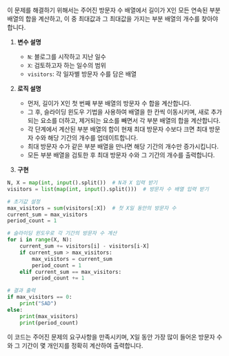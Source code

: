 이 문제를 해결하기 위해서는 주어진 방문자 수 배열에서 길이가 X인 모든 연속된 부분 배열의 합을 계산하고, 이 중 최대값과 그 최대값을 가지는 부분 배열의 개수를 찾아야 합니다.

1. **변수 설명**
   - `N`: 블로그를 시작하고 지난 일수
   - `X`: 검토하고자 하는 일수의 범위
   - `visitors`: 각 일자별 방문자 수를 담은 배열

2. **로직 설명**
   - 먼저, 길이가 X인 첫 번째 부분 배열의 방문자 수 합을 계산합니다.
   - 그 후, 슬라이딩 윈도우 기법을 사용하여 배열을 한 칸씩 이동시키며, 새로 추가되는 요소를 더하고, 제거되는 요소를 빼면서 각 부분 배열의 합을 계산합니다.
   - 각 단계에서 계산된 부분 배열의 합이 현재 최대 방문자 수보다 크면 최대 방문자 수와 해당 기간의 개수를 업데이트합니다.
   - 최대 방문자 수가 같은 부분 배열을 만나면 해당 기간의 개수만 증가시킵니다.
   - 모든 부분 배열을 검토한 후 최대 방문자 수와 그 기간의 개수를 출력합니다.

3. **구현**

```python
N, X = map(int, input().split())  # N과 X 입력 받기
visitors = list(map(int, input().split()))  # 방문자 수 배열 입력 받기

# 초기값 설정
max_visitors = sum(visitors[:X])  # 첫 X일 동안의 방문자 수
current_sum = max_visitors
period_count = 1

# 슬라이딩 윈도우로 각 기간의 방문자 수 계산
for i in range(X, N):
    current_sum += visitors[i] - visitors[i-X]
    if current_sum > max_visitors:
        max_visitors = current_sum
        period_count = 1
    elif current_sum == max_visitors:
        period_count += 1

# 결과 출력
if max_visitors == 0:
    print("SAD")
else:
    print(max_visitors)
    print(period_count)
```

이 코드는 주어진 문제의 요구사항을 만족시키며, X일 동안 가장 많이 들어온 방문자 수와 그 기간이 몇 개인지를 정확히 계산하여 출력합니다.